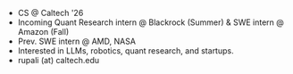 - CS @ Caltech '26
- Incoming Quant Research intern @ Blackrock (Summer) & SWE intern @ Amazon (Fall)
- Prev. SWE intern @ AMD, NASA
- Interested in LLMs, robotics, quant research, and startups.
- rupali (at) caltech.edu
